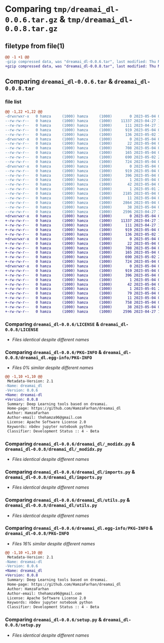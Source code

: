 # Comparing `tmp/dreamai_dl-0.0.6.tar.gz` & `tmp/dreamai_dl-0.0.8.tar.gz`

## filetype from file(1)

```diff
@@ -1 +1 @@
-gzip compressed data, was "dreamai_dl-0.0.6.tar", last modified: Thu May  4 00:29:08 2023, max compression
+gzip compressed data, was "dreamai_dl-0.0.8.tar", last modified: Thu May  4 03:16:01 2023, max compression
```

## Comparing `dreamai_dl-0.0.6.tar` & `dreamai_dl-0.0.8.tar`

### file list

```diff
@@ -1,22 +1,22 @@
-drwxrwxr-x   0 hamza     (1000) hamza     (1000)        0 2023-05-04 00:29:08.727478 dreamai_dl-0.0.6/
--rw-rw-r--   0 hamza     (1000) hamza     (1000)    11337 2023-04-27 10:12:58.000000 dreamai_dl-0.0.6/LICENSE
--rw-rw-r--   0 hamza     (1000) hamza     (1000)      111 2023-04-27 10:12:58.000000 dreamai_dl-0.0.6/MANIFEST.in
--rw-rw-r--   0 hamza     (1000) hamza     (1000)      919 2023-05-04 00:29:08.727478 dreamai_dl-0.0.6/PKG-INFO
--rw-rw-r--   0 hamza     (1000) hamza     (1000)      136 2023-05-02 16:23:03.000000 dreamai_dl-0.0.6/README.md
-drwxrwxr-x   0 hamza     (1000) hamza     (1000)        0 2023-05-04 00:29:08.727478 dreamai_dl-0.0.6/dreamai_dl/
--rw-rw-r--   0 hamza     (1000) hamza     (1000)       22 2023-05-04 00:28:51.000000 dreamai_dl-0.0.6/dreamai_dl/__init__.py
--rw-rw-r--   0 hamza     (1000) hamza     (1000)      708 2023-05-04 00:28:51.000000 dreamai_dl-0.0.6/dreamai_dl/_modidx.py
--rw-rw-r--   0 hamza     (1000) hamza     (1000)      165 2023-05-04 00:28:51.000000 dreamai_dl-0.0.6/dreamai_dl/core.py
--rw-rw-r--   0 hamza     (1000) hamza     (1000)      690 2023-05-02 21:02:32.000000 dreamai_dl-0.0.6/dreamai_dl/imports.py
--rw-rw-r--   0 hamza     (1000) hamza     (1000)      724 2023-05-04 00:28:51.000000 dreamai_dl-0.0.6/dreamai_dl/utils.py
-drwxrwxr-x   0 hamza     (1000) hamza     (1000)        0 2023-05-04 00:29:08.727478 dreamai_dl-0.0.6/dreamai_dl.egg-info/
--rw-rw-r--   0 hamza     (1000) hamza     (1000)      919 2023-05-04 00:29:08.000000 dreamai_dl-0.0.6/dreamai_dl.egg-info/PKG-INFO
--rw-rw-r--   0 hamza     (1000) hamza     (1000)      396 2023-05-04 00:29:08.000000 dreamai_dl-0.0.6/dreamai_dl.egg-info/SOURCES.txt
--rw-rw-r--   0 hamza     (1000) hamza     (1000)        1 2023-05-04 00:29:08.000000 dreamai_dl-0.0.6/dreamai_dl.egg-info/dependency_links.txt
--rw-rw-r--   0 hamza     (1000) hamza     (1000)       42 2023-05-04 00:29:08.000000 dreamai_dl-0.0.6/dreamai_dl.egg-info/entry_points.txt
--rw-rw-r--   0 hamza     (1000) hamza     (1000)        1 2023-05-01 22:18:59.000000 dreamai_dl-0.0.6/dreamai_dl.egg-info/not-zip-safe
--rw-rw-r--   0 hamza     (1000) hamza     (1000)     2185 2023-05-04 00:29:08.000000 dreamai_dl-0.0.6/dreamai_dl.egg-info/requires.txt
--rw-rw-r--   0 hamza     (1000) hamza     (1000)       11 2023-05-04 00:29:08.000000 dreamai_dl-0.0.6/dreamai_dl.egg-info/top_level.txt
--rw-rw-r--   0 hamza     (1000) hamza     (1000)     2864 2023-05-04 00:27:32.000000 dreamai_dl-0.0.6/settings.ini
--rw-rw-r--   0 hamza     (1000) hamza     (1000)       38 2023-05-04 00:29:08.727478 dreamai_dl-0.0.6/setup.cfg
--rw-rw-r--   0 hamza     (1000) hamza     (1000)     2596 2023-04-27 10:12:58.000000 dreamai_dl-0.0.6/setup.py
+drwxrwxr-x   0 hamza     (1000) hamza     (1000)        0 2023-05-04 03:16:01.903475 dreamai_dl-0.0.8/
+-rw-rw-r--   0 hamza     (1000) hamza     (1000)    11337 2023-04-27 10:12:58.000000 dreamai_dl-0.0.8/LICENSE
+-rw-rw-r--   0 hamza     (1000) hamza     (1000)      111 2023-04-27 10:12:58.000000 dreamai_dl-0.0.8/MANIFEST.in
+-rw-rw-r--   0 hamza     (1000) hamza     (1000)      919 2023-05-04 03:16:01.903475 dreamai_dl-0.0.8/PKG-INFO
+-rw-rw-r--   0 hamza     (1000) hamza     (1000)      136 2023-05-02 16:23:03.000000 dreamai_dl-0.0.8/README.md
+drwxrwxr-x   0 hamza     (1000) hamza     (1000)        0 2023-05-04 03:16:01.903475 dreamai_dl-0.0.8/dreamai_dl/
+-rw-rw-r--   0 hamza     (1000) hamza     (1000)       22 2023-05-04 03:15:50.000000 dreamai_dl-0.0.8/dreamai_dl/__init__.py
+-rw-rw-r--   0 hamza     (1000) hamza     (1000)      708 2023-05-04 03:15:50.000000 dreamai_dl-0.0.8/dreamai_dl/_modidx.py
+-rw-rw-r--   0 hamza     (1000) hamza     (1000)      165 2023-05-04 03:15:50.000000 dreamai_dl-0.0.8/dreamai_dl/core.py
+-rw-rw-r--   0 hamza     (1000) hamza     (1000)      690 2023-05-02 21:02:32.000000 dreamai_dl-0.0.8/dreamai_dl/imports.py
+-rw-rw-r--   0 hamza     (1000) hamza     (1000)      724 2023-05-04 03:15:50.000000 dreamai_dl-0.0.8/dreamai_dl/utils.py
+drwxrwxr-x   0 hamza     (1000) hamza     (1000)        0 2023-05-04 03:16:01.903475 dreamai_dl-0.0.8/dreamai_dl.egg-info/
+-rw-rw-r--   0 hamza     (1000) hamza     (1000)      919 2023-05-04 03:16:01.000000 dreamai_dl-0.0.8/dreamai_dl.egg-info/PKG-INFO
+-rw-rw-r--   0 hamza     (1000) hamza     (1000)      396 2023-05-04 03:16:01.000000 dreamai_dl-0.0.8/dreamai_dl.egg-info/SOURCES.txt
+-rw-rw-r--   0 hamza     (1000) hamza     (1000)        1 2023-05-04 03:16:01.000000 dreamai_dl-0.0.8/dreamai_dl.egg-info/dependency_links.txt
+-rw-rw-r--   0 hamza     (1000) hamza     (1000)       42 2023-05-04 03:16:01.000000 dreamai_dl-0.0.8/dreamai_dl.egg-info/entry_points.txt
+-rw-rw-r--   0 hamza     (1000) hamza     (1000)        1 2023-05-01 22:18:59.000000 dreamai_dl-0.0.8/dreamai_dl.egg-info/not-zip-safe
+-rw-rw-r--   0 hamza     (1000) hamza     (1000)       79 2023-05-04 03:16:01.000000 dreamai_dl-0.0.8/dreamai_dl.egg-info/requires.txt
+-rw-rw-r--   0 hamza     (1000) hamza     (1000)       11 2023-05-04 03:16:01.000000 dreamai_dl-0.0.8/dreamai_dl.egg-info/top_level.txt
+-rw-rw-r--   0 hamza     (1000) hamza     (1000)      758 2023-05-04 03:04:21.000000 dreamai_dl-0.0.8/settings.ini
+-rw-rw-r--   0 hamza     (1000) hamza     (1000)       38 2023-05-04 03:16:01.903475 dreamai_dl-0.0.8/setup.cfg
+-rw-rw-r--   0 hamza     (1000) hamza     (1000)     2596 2023-04-27 10:12:58.000000 dreamai_dl-0.0.8/setup.py
```

### Comparing `dreamai_dl-0.0.6/LICENSE` & `dreamai_dl-0.0.8/LICENSE`

 * *Files identical despite different names*

### Comparing `dreamai_dl-0.0.6/PKG-INFO` & `dreamai_dl-0.0.8/dreamai_dl.egg-info/PKG-INFO`

 * *Files 0% similar despite different names*

```diff
@@ -1,10 +1,10 @@
 Metadata-Version: 2.1
-Name: dreamai_dl
-Version: 0.0.6
+Name: dreamai-dl
+Version: 0.0.8
 Summary: Deep Learning tools based on dreamai.
 Home-page: https://github.com/HamzaFarhan/dreamai_dl
 Author: HamzaFarhan
 Author-email: thehamza96@gmail.com
 License: Apache Software License 2.0
 Keywords: nbdev jupyter notebook python
 Classifier: Development Status :: 4 - Beta
```

### Comparing `dreamai_dl-0.0.6/dreamai_dl/_modidx.py` & `dreamai_dl-0.0.8/dreamai_dl/_modidx.py`

 * *Files identical despite different names*

### Comparing `dreamai_dl-0.0.6/dreamai_dl/imports.py` & `dreamai_dl-0.0.8/dreamai_dl/imports.py`

 * *Files identical despite different names*

### Comparing `dreamai_dl-0.0.6/dreamai_dl/utils.py` & `dreamai_dl-0.0.8/dreamai_dl/utils.py`

 * *Files identical despite different names*

### Comparing `dreamai_dl-0.0.6/dreamai_dl.egg-info/PKG-INFO` & `dreamai_dl-0.0.8/PKG-INFO`

 * *Files 16% similar despite different names*

```diff
@@ -1,10 +1,10 @@
 Metadata-Version: 2.1
-Name: dreamai-dl
-Version: 0.0.6
+Name: dreamai_dl
+Version: 0.0.8
 Summary: Deep Learning tools based on dreamai.
 Home-page: https://github.com/HamzaFarhan/dreamai_dl
 Author: HamzaFarhan
 Author-email: thehamza96@gmail.com
 License: Apache Software License 2.0
 Keywords: nbdev jupyter notebook python
 Classifier: Development Status :: 4 - Beta
```

### Comparing `dreamai_dl-0.0.6/setup.py` & `dreamai_dl-0.0.8/setup.py`

 * *Files identical despite different names*

